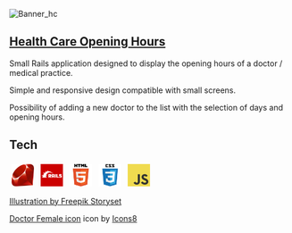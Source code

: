 ![Banner_hc](https://user-images.githubusercontent.com/71888404/113407437-939b8400-93ad-11eb-944c-f403def87054.png)


## <a target="_blank" href="https://health-care-opening-hours.herokuapp.com/">Health Care Opening Hours</a>

Small Rails application designed to display the opening hours of a doctor / medical practice.

Simple and responsive design compatible with small screens.

Possibility of adding a new doctor to the list with the selection of days and opening hours.

## Tech

<p>
<img src="https://raw.githubusercontent.com/github/explore/80688e429a7d4ef2fca1e82350fe8e3517d3494d/topics/ruby/ruby.png" alt="Ruby" height="40" style="vertical-align:top; margin:4px">
  <img src="https://raw.githubusercontent.com/github/explore/80688e429a7d4ef2fca1e82350fe8e3517d3494d/topics/rails/rails.png" alt="Ruby on Rails" height="40" style="vertical-align:top; margin:4px">
  <img src="https://raw.githubusercontent.com/github/explore/80688e429a7d4ef2fca1e82350fe8e3517d3494d/topics/html/html.png" alt="HTML" height="40" style="vertical-align:top; margin:4px">
  <img src="https://raw.githubusercontent.com/github/explore/80688e429a7d4ef2fca1e82350fe8e3517d3494d/topics/css/css.png" alt="CSS" height="40" style="vertical-align:top; margin:4px">
  <img src="https://raw.githubusercontent.com/github/explore/80688e429a7d4ef2fca1e82350fe8e3517d3494d/topics/javascript/javascript.png" alt="Javascript" height="40" style="vertical-align:top; margin:4px">
  </p>
  
 <a target="_blank"  href="https://storyset.com/work">Illustration by Freepik Storyset</a>
 
<a target="_blank" href="undefined/icons/set/doctor-female">Doctor Female icon</a> icon by <a target="_blank" href="">Icons8</a>
